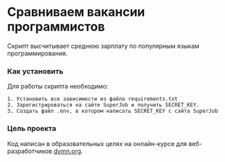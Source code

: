# Сравниваем вакансии программистов

Скрипт высчитывает среднюю зарплату по популярным языкам программирования.

### Как установить

Для работы скрипта необходимо:
```
1. Установить все зависимости из файла requirements.txt
2. Зарегистрироваться на сайте SuperJob и получить SECRET_KEY.
3. Создать файл .env, в котором написать SECRET_KEY с сайта SuperJob
```

### Цель проекта

Код написан в образовательных целях на онлайн-курсе для веб-разработчиков [dvmn.org](https://dvmn.org/).
